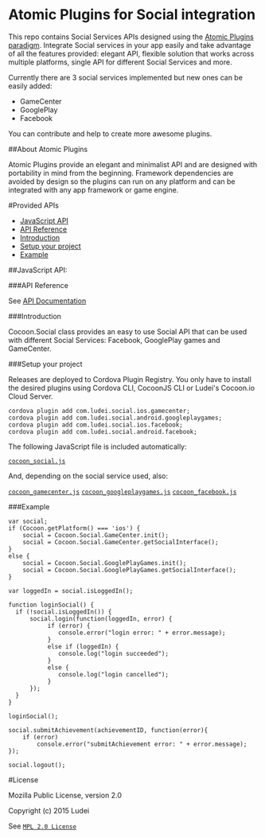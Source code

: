 
Atomic Plugins for Social integration
========================================

This repo contains Social Services APIs designed using the [Atomic Plugins paradigm](#about-atomic-plugins). Integrate Social services in your app easily and take advantage of all the features provided: elegant API, flexible solution that works across multiple platforms, single API for different Social Services and more. 
 
Currently there are 3 social services implemented but new ones can be easily added:

* GameCenter
* GooglePlay 
* Facebook

You can contribute and help to create more awesome plugins.

##About Atomic Plugins

Atomic Plugins provide an elegant and minimalist API and are designed with portability in mind from the beginning. Framework dependencies are avoided by design so the plugins can run on any platform and can be integrated with any app framework or game engine. 

#Provided APIs

  * [JavaScript API](#javascript-api)
  * [API Reference](#api-reference)
  * [Introduction](#introduction)
  * [Setup your project](#setup-your-project)
  * [Example](#example-1)

##JavaScript API:

###API Reference

See [API Documentation](http://ludei.github.io/cocoon-common/dist/doc/js/Cocoon.Social.html)

###Introduction 

Cocoon.Social class provides an easy to use Social API that can be used with different Social Services: Facebook, GooglePlay games and GameCenter.

###Setup your project

Releases are deployed to Cordova Plugin Registry. You only have to install the desired plugins using Cordova CLI, CocoonJS CLI or Ludei's Cocoon.io Cloud Server.

    cordova plugin add com.ludei.social.ios.gamecenter;
    cordova plugin add com.ludei.social.android.googleplaygames;
    cordova plugin add com.ludei.social.ios.facebook;
    cordova plugin add com.ludei.social.android.facebook;

The following JavaScript file is included automatically:

[`cocoon_social.js`](src/js/cocoon_social.js)

And, depending on the social service used, also: 

[`cocoon_gamecenter.js`](https://github.com/ludei/atomic-plugins-gamecenter/blob/master/src/js/cocoon_gamecenter.js)
[`cocoon_googleplaygames.js`]()
[`cocoon_facebook.js`]()

###Example

	var social;
	if (Cocoon.getPlatform() === 'ios') {
		social = Cocoon.Social.GameCenter.init();
		social = Cocoon.Social.GameCenter.getSocialInterface();
	}
	else {
		social = Cocoon.Social.GooglePlayGames.init();
		social = Cocoon.Social.GooglePlayGames.getSocialInterface();
	}

	var loggedIn = social.isLoggedIn();

	function loginSocial() {
	  if (!social.isLoggedIn()) {
	      social.login(function(loggedIn, error) {
	           if (error) {
	              console.error("login error: " + error.message);
	           }
	           else if (loggedIn) {
	              console.log("login succeeded");
	           }
	           else {
	              console.log("login cancelled");
	           }
	      });
	  }
	}

	loginSocial();

    social.submitAchievement(achievementID, function(error){
    	if (error)
        	console.error("submitAchievement error: " + error.message);
	});

    social.logout();

#License

Mozilla Public License, version 2.0

Copyright (c) 2015 Ludei 

See [`MPL 2.0 License`](LICENSE)

